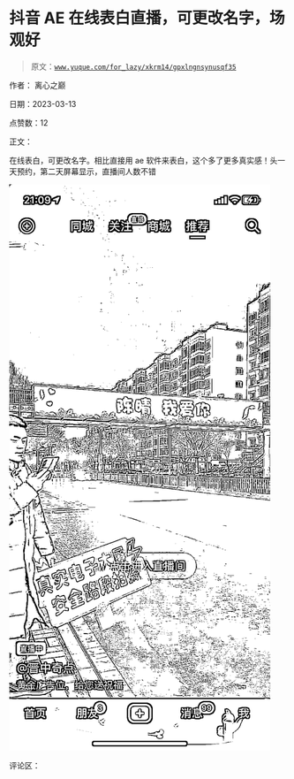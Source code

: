 # 抖音 AE 在线表白直播，可更改名字，场观好

> 原文：[`www.yuque.com/for_lazy/xkrm14/gpxlngnsynusqf35`](https://www.yuque.com/for_lazy/xkrm14/gpxlngnsynusqf35)

作者： 离心之巅

日期：2023-03-13

点赞数：12

正文：

在线表白，可更改名字。相比直接用 ae 软件来表白，这个多了更多真实感！头一天预约，第二天屏幕显示，直播间人数不错

![](img/9219342276b1fcba4684cb83a4e86135.png)  

评论区：



